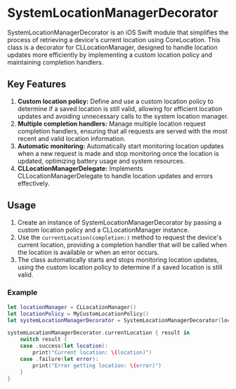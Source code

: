 # SystemLocationManagerDecorator

SystemLocationManagerDecorator is an iOS Swift module that simplifies the process of retrieving a device's current location using CoreLocation. This class is a decorator for CLLocationManager, designed to handle location updates more efficiently by implementing a custom location policy and maintaining completion handlers.

## Key Features

1. **Custom location policy:** Define and use a custom location policy to determine if a saved location is still valid, allowing for efficient location updates and avoiding unnecessary calls to the system location manager.
2. **Multiple completion handlers:** Manage multiple location request completion handlers, ensuring that all requests are served with the most recent and valid location information.
3. **Automatic monitoring:** Automatically start monitoring location updates when a new request is made and stop monitoring once the location is updated, optimizing battery usage and system resources.
4. **CLLocationManagerDelegate:** Implements CLLocationManagerDelegate to handle location updates and errors effectively.

## Usage

1. Create an instance of SystemLocationManagerDecorator by passing a custom location policy and a CLLocationManager instance.
2. Use the `currentLocation(completion:)` method to request the device's current location, providing a completion handler that will be called when the location is available or when an error occurs.
3. The class automatically starts and stops monitoring location updates, using the custom location policy to determine if a saved location is still valid.

### Example

```swift
let locationManager = CLLocationManager()
let locationPolicy = MyCustomLocationPolicy()
let systemLocationManagerDecorator = SystemLocationManagerDecorator(locationPolicy: locationPolicy, locationManager: locationManager)

systemLocationManagerDecorator.currentLocation { result in
    switch result {
    case .success(let location):
        print("Current location: \(location)")
    case .failure(let error):
        print("Error getting location: \(error)")
    }
}
